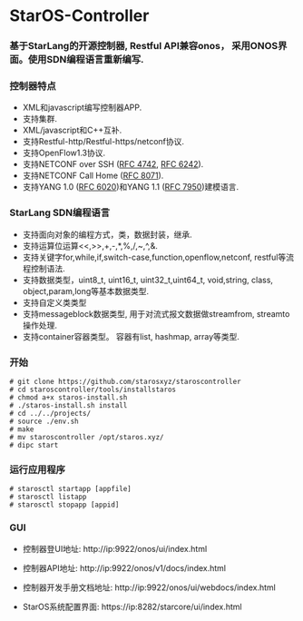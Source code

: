StarOS-Controller
====================================

### 基于StarLang的开源控制器, Restful API兼容onos， 采用ONOS界面。使用SDN编程语言重新编写.

### 控制器特点

* XML和javascript编写控制器APP.
* 支持集群.
*  XML/javascript和C++互补.
* 支持Restful-http/Restful-https/netconf协议.
* 支持OpenFlow1.3协议.
* 支持NETCONF over SSH ([RFC 4742](https://tools.ietf.org/html/rfc4742), [RFC 6242](https://tools.ietf.org/html/rfc6242)).
* 支持NETCONF Call Home ([RFC 8071](https://tools.ietf.org/html/rfc8071)).
* 支持YANG 1.0 ([RFC 6020](https://tools.ietf.org/html/rfc6020))和YANG 1.1 ([RFC 7950](https://tools.ietf.org/html/rfc7950))建模语言.

### StarLang SDN编程语言
* 支持面向对象的编程方式，类，数据封装，继承.
* 支持运算位运算<<,>>,+,-,*,%,/,~,^,&.
* 支持关键字for,while,if,switch-case,function,openflow,netconf, restful等流程控制语法.
* 支持数据类型，uint8_t, uint16_t, uint32_t,uint64_t, void,string, class, object,param,long等基本数据类型.
* 支持自定义类类型
* 支持messageblock数据类型, 用于对流式报文数据做streamfrom, streamto操作处理.
* 支持container容器类型。 容器有list, hashmap, array等类型.

### 开始
```
# git clone https://github.com/starosxyz/staroscontroller
# cd staroscontroller/tools/installstaros
# chmod a+x staros-install.sh
# ./staros-install.sh install
# cd ../../projects/
# source ./env.sh
# make
# mv staroscontroller /opt/staros.xyz/
# dipc start
```
### 运行应用程序
```
# starosctl startapp [appfile]
# starosctl listapp 
# starosctl stopapp [appid] 
```
### GUI
* 控制器登UI地址:
http://ip:9922/onos/ui/index.html

* 控制器API地址:
 http://ip:9922/onos/v1/docs/index.html
 
* 控制器开发手册文档地址:
 http://ip:9922/onos/ui/webdocs/index.html

* StarOS系统配置界面:
https://ip:8282/starcore/ui/index.html
